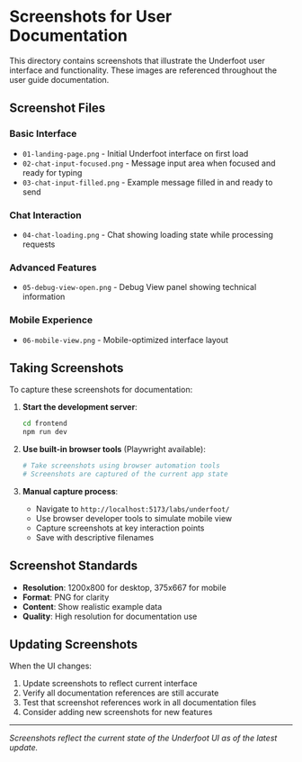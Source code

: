 # Screenshots for User Documentation

This directory contains screenshots that illustrate the Underfoot user interface and functionality. These images are referenced throughout the user guide documentation.

## Screenshot Files

### Basic Interface
- `01-landing-page.png` - Initial Underfoot interface on first load
- `02-chat-input-focused.png` - Message input area when focused and ready for typing
- `03-chat-input-filled.png` - Example message filled in and ready to send

### Chat Interaction
- `04-chat-loading.png` - Chat showing loading state while processing requests

### Advanced Features
- `05-debug-view-open.png` - Debug View panel showing technical information

### Mobile Experience
- `06-mobile-view.png` - Mobile-optimized interface layout

## Taking Screenshots

To capture these screenshots for documentation:

1. **Start the development server**:
   ```bash
   cd frontend
   npm run dev
   ```

2. **Use built-in browser tools** (Playwright available):
   ```bash
   # Take screenshots using browser automation tools
   # Screenshots are captured of the current app state
   ```

3. **Manual capture process**:
   - Navigate to `http://localhost:5173/labs/underfoot/`
   - Use browser developer tools to simulate mobile view
   - Capture screenshots at key interaction points
   - Save with descriptive filenames

## Screenshot Standards

- **Resolution**: 1200x800 for desktop, 375x667 for mobile
- **Format**: PNG for clarity
- **Content**: Show realistic example data
- **Quality**: High resolution for documentation use

## Updating Screenshots

When the UI changes:
1. Update screenshots to reflect current interface
2. Verify all documentation references are still accurate
3. Test that screenshot references work in all documentation files
4. Consider adding new screenshots for new features

---

*Screenshots reflect the current state of the Underfoot UI as of the latest update.*